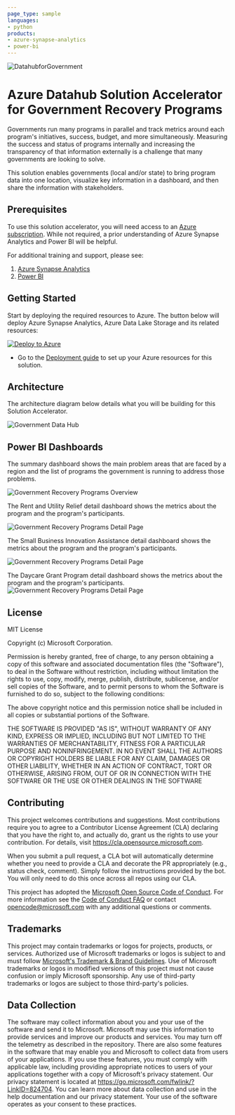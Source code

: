 ```yaml
---
page_type: sample
languages:
- python
products:
- azure-synapse-analytics
- power-bi
---
```




![DatahubforGovernment](./Deployment/img/DatahubforGovernment.png)

# Azure Datahub Solution Accelerator for Government Recovery Programs
Governments run many programs in parallel and track metrics around each program's initiatives, success, budget, and more simultaneously.  Measuring the success and status of programs internally and increasing the transparency of that information externally is a challenge that many governments are looking to solve.

This solution enables governments (local and/or state) to bring program data into one location, visualize key information in a dashboard, and then share the information with stakeholders.


## Prerequisites
To use this solution accelerator, you will need access to an [Azure subscription](https://azure.microsoft.com/free/). While not required, a prior understanding of Azure Synapse Analytics and Power BI will be helpful.


For additional training and support, please see:

1. [Azure Synapse Analytics](https://azure.microsoft.com/en-us/services/synapse-analytics/) 
2. [Power BI](https://docs.microsoft.com/en-us/power-bi/)

## Getting Started
Start by deploying the required resources to Azure. The button below will deploy Azure Synapse Analytics, Azure Data Lake Storage and its related resources:

[![Deploy to Azure](https://aka.ms/deploytoazurebutton)](https://portal.azure.com/#create/Microsoft.Template/uri/https%3A%2F%2Fraw.githubusercontent.com%2Fmicrosoft%2FAzure-Datahub-Solution-Accelerator-for-Government-Recovery-Programs%2Fmain%2FDeployment%2Fdeploy.json)


* Go to the [Deployment guide](./Deployment/Deployment.md) to set up your Azure resources for this solution.  

## Architecture

The architecture diagram below details what you will be building for this Solution Accelerator.

![Government Data Hub](./Deployment/img/GovernmentDataHubSAArchitecture.png "Government Data Hub")

## Power BI Dashboards

The summary dashboard shows the main problem areas that are faced by a region and the list of programs the government is running to address those problems. 

![Government Recovery Programs Overview](./Deployment/img/GovDataHubOverview.png "Government Recovery Programs Overview")

The Rent and Utility Relief detail dashboard shows the metrics about the program and the program's participants. 

![Government Recovery Programs Detail Page](./Deployment/img/GovDataHubRentRelief.png "Government Recovery Programs Rent Relief")

The Small Business Innovation Assistance detail dashboard shows the metrics about the program and the program's participants. 

![Government Recovery Programs Detail Page](./Deployment/img/GovDataHubSmallBusiness.png "Government Recovery Programs Small Business")

The Daycare Grant Program detail dashboard shows the metrics about the program and the program's participants. 
![Government Recovery Programs Detail Page](./Deployment/img/GovDataHubDaycare.png "Government Recovery Programs Daycare")

## License
MIT License

Copyright (c) Microsoft Corporation.

Permission is hereby granted, free of charge, to any person obtaining a copy
of this software and associated documentation files (the "Software"), to deal
in the Software without restriction, including without limitation the rights
to use, copy, modify, merge, publish, distribute, sublicense, and/or sell
copies of the Software, and to permit persons to whom the Software is
furnished to do so, subject to the following conditions:

The above copyright notice and this permission notice shall be included in all
copies or substantial portions of the Software.

THE SOFTWARE IS PROVIDED "AS IS", WITHOUT WARRANTY OF ANY KIND, EXPRESS OR
IMPLIED, INCLUDING BUT NOT LIMITED TO THE WARRANTIES OF MERCHANTABILITY,
FITNESS FOR A PARTICULAR PURPOSE AND NONINFRINGEMENT. IN NO EVENT SHALL THE
AUTHORS OR COPYRIGHT HOLDERS BE LIABLE FOR ANY CLAIM, DAMAGES OR OTHER
LIABILITY, WHETHER IN AN ACTION OF CONTRACT, TORT OR OTHERWISE, ARISING FROM,
OUT OF OR IN CONNECTION WITH THE SOFTWARE OR THE USE OR OTHER DEALINGS IN THE
SOFTWARE


## Contributing
This project welcomes contributions and suggestions.  Most contributions require you to agree to a Contributor License Agreement (CLA) declaring that you have the right to, and actually do, grant us the rights to use your contribution. For details, visit https://cla.opensource.microsoft.com.

When you submit a pull request, a CLA bot will automatically determine whether you need to provide a CLA and decorate the PR appropriately (e.g., status check, comment). Simply follow the instructions provided by the bot. You will only need to do this once across all repos using our CLA.

This project has adopted the [Microsoft Open Source Code of Conduct](https://opensource.microsoft.com/codeofconduct/). For more information see the [Code of Conduct FAQ](https://opensource.microsoft.com/codeofconduct/faq/) or contact [opencode@microsoft.com](mailto:opencode@microsoft.com) with any additional questions or comments.

## Trademarks
This project may contain trademarks or logos for projects, products, or services. Authorized use of Microsoft trademarks or logos is subject to and must follow [Microsoft's Trademark & Brand Guidelines](https://www.microsoft.com/en-us/legal/intellectualproperty/trademarks/usage/general). Use of Microsoft trademarks or logos in modified versions of this project must not cause confusion or imply Microsoft sponsorship. Any use of third-party trademarks or logos are subject to those third-party's policies.

## Data Collection
The software may collect information about you and your use of the software and send it to Microsoft. Microsoft may use this information to provide services and improve our products and services. You may turn off the telemetry as described in the repository. There are also some features in the software that may enable you and Microsoft to collect data from users of your applications. If you use these features, you must comply with applicable law, including providing appropriate notices to users of your applications together with a copy of Microsoft's privacy statement. Our privacy statement is located at https://go.microsoft.com/fwlink/?LinkID=824704. You can learn more about data collection and use in the help documentation and our privacy statement. Your use of the software operates as your consent to these practices.

